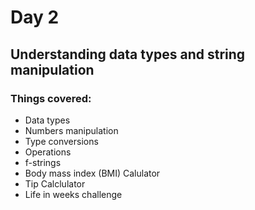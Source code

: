 # Day 2

## Understanding data types and string manipulation

### Things covered:
- Data types
- Numbers manipulation
- Type conversions
- Operations
- f-strings
- Body mass index (BMI) Calulator
- Tip Calclulator
- Life in weeks challenge
